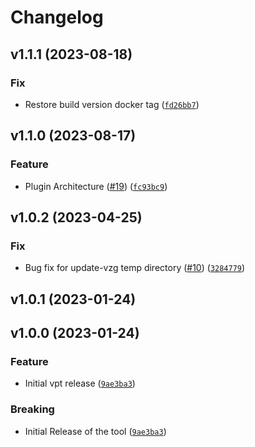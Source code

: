 # Changelog

<!--next-version-placeholder-->

## v1.1.1 (2023-08-18)

### Fix

* Restore build version docker tag ([`fd26bb7`](https://github.com/Vizgen/vizgen-postprocessing/commit/fd26bb753b73d9fd4d09e09cde2825c3d00b7b30))

## v1.1.0 (2023-08-17)

### Feature

* Plugin Architecture ([#19](https://github.com/Vizgen/vizgen-postprocessing/issues/19)) ([`fc93bc9`](https://github.com/Vizgen/vizgen-postprocessing/commit/fc93bc9097353ffbf6b7b36733cc221a00107d83))

## v1.0.2 (2023-04-25)
### Fix
* Bug fix for update-vzg temp directory ([#10](https://github.com/Vizgen/vizgen-postprocessing/issues/10)) ([`3284779`](https://github.com/Vizgen/vizgen-postprocessing/commit/3284779f51c579d4ca5201cb2cdb0ba472b2ef38))

## v1.0.1 (2023-01-24)


## v1.0.0 (2023-01-24)
### Feature
* Initial vpt release ([`9ae3ba3`](https://github.com/Vizgen/vizgen-postprocessing/commit/9ae3ba3d32632778c77782352ce5d15b3a7f325e))

### Breaking
*  Initial Release of the tool ([`9ae3ba3`](https://github.com/Vizgen/vizgen-postprocessing/commit/9ae3ba3d32632778c77782352ce5d15b3a7f325e))

